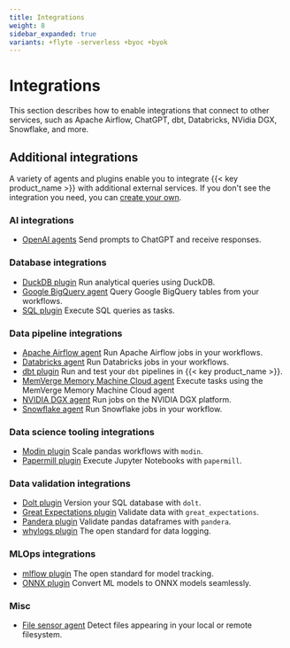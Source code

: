 ```yaml
---
title: Integrations
weight: 8
sidebar_expanded: true
variants: +flyte -serverless +byoc +byok
---
```


# Integrations

This section describes how to enable integrations that connect to other services,
such as Apache Airflow, ChatGPT, dbt, Databricks, NVidia DGX, Snowflake, and
more.

## Additional integrations

A variety of agents and plugins enable you to integrate {{< key product_name >}} with additional external services. If you don't see the integration you need, you can [create your own](./agents#creating-a-new-agent).

### AI integrations

* [OpenAI agents](./agents/openai-agents) Send prompts to ChatGPT and receive responses.

### Database integrations

* [DuckDB plugin](https://docs.flyte.org/en/latest/flytesnacks/examples/duckdb_plugin/index.html) Run analytical queries using DuckDB.
* [Google BigQuery agent](./agents/bigquery-agent) Query Google BigQuery tables from your workflows.
* [SQL plugin](https://docs.flyte.org/en/latest/flytesnacks/examples/sql_plugin/index.html) Execute SQL queries as tasks.

### Data pipeline integrations

* [Apache Airflow agent](./agents/airflow-agent) Run Apache Airflow jobs in your workflows.
* [Databricks agent](./agents/databricks-agent) Run Databricks jobs in your workflows.
* [dbt plugin](https://docs.flyte.org/en/latest/flytesnacks/examples/dbt_plugin/index.html) Run and test your `dbt` pipelines in {{< key product_name >}}.
* [MemVerge Memory Machine Cloud agent](./agents/mmcloud-agent) Execute tasks using the MemVerge Memory Machine Cloud agent
* [NVIDIA DGX agent](./agents/dgx-agent) Run jobs on the NVIDIA DGX platform.
* [Snowflake agent](./agents/snowflake-agent) Run Snowflake jobs in your workflow.

### Data science tooling integrations

* [Modin plugin](https://docs.flyte.org/en/latest/flytesnacks/examples/modin_plugin/index.html) Scale pandas workflows with `modin`.
* [Papermill plugin](https://docs.flyte.org/en/latest/flytesnacks/examples/papermill_plugin/index.html) Execute Jupyter Notebooks with `papermill`.

### Data validation integrations

* [Dolt plugin](https://docs.flyte.org/en/latest/flytesnacks/examples/dolt_plugin/index.html) Version your SQL database with `dolt`.
* [Great Expectations plugin](https://docs.flyte.org/en/latest/flytesnacks/examples/greatexpectations_plugin/index.html) Validate data with `great_expectations`.
* [Pandera plugin](https://docs.flyte.org/en/latest/flytesnacks/examples/pandera_plugin/index.html) Validate pandas dataframes with `pandera`.
* [whylogs plugin](https://docs.flyte.org/en/latest/flytesnacks/examples/whylogs_plugin/index.html) The open standard for data logging.

### MLOps integrations

* [mlflow plugin](https://docs.flyte.org/en/latest/flytesnacks/examples/mlflow_plugin/index.html) The open standard for model tracking.
* [ONNX plugin](https://docs.flyte.org/en/latest/flytesnacks/examples/onnx_plugin/index.html) Convert ML models to ONNX models seamlessly.

### Misc

* [File sensor agent](./agents/file-sensor-agent) Detect files appearing in your local or remote filesystem.
